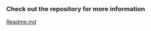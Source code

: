 ### Check out the repository for more information<br>

[Readme.md](https://jesvijonathan.github.io/JOS-Animation-Library)
